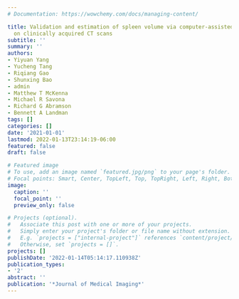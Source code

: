 ```yaml
---
# Documentation: https://wowchemy.com/docs/managing-content/

title: Validation and estimation of spleen volume via computer-assisted segmentation
  on clinically acquired CT scans
subtitle: ''
summary: ''
authors:
- Yiyuan Yang
- Yucheng Tang
- Riqiang Gao
- Shunxing Bao
- admin
- Matthew T McKenna
- Michael R Savona
- Richard G Abramson
- Bennett A Landman
tags: []
categories: []
date: '2021-01-01'
lastmod: 2022-01-13T23:14:19-06:00
featured: false
draft: false

# Featured image
# To use, add an image named `featured.jpg/png` to your page's folder.
# Focal points: Smart, Center, TopLeft, Top, TopRight, Left, Right, BottomLeft, Bottom, BottomRight.
image:
  caption: ''
  focal_point: ''
  preview_only: false

# Projects (optional).
#   Associate this post with one or more of your projects.
#   Simply enter your project's folder or file name without extension.
#   E.g. `projects = ["internal-project"]` references `content/project/deep-learning/index.md`.
#   Otherwise, set `projects = []`.
projects: []
publishDate: '2022-01-14T05:14:17.110938Z'
publication_types:
- '2'
abstract: ''
publication: '*Journal of Medical Imaging*'
---
```


